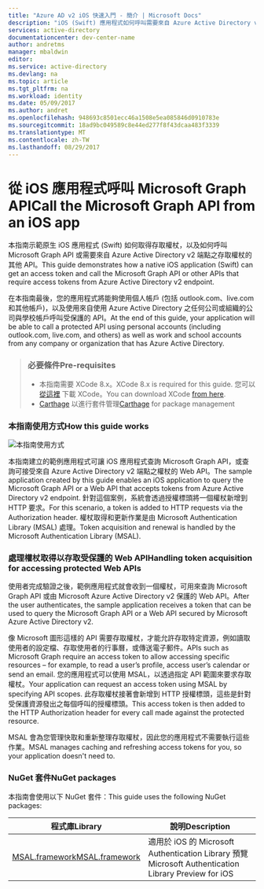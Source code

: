 ```yaml
---
title: "Azure AD v2 iOS 快速入門 - 簡介 | Microsoft Docs"
description: "iOS (Swift) 應用程式如何呼叫需要來自 Azure Active Directory v2 端點之存取權杖的 API"
services: active-directory
documentationcenter: dev-center-name
author: andretms
manager: mbaldwin
editor: 
ms.service: active-directory
ms.devlang: na
ms.topic: article
ms.tgt_pltfrm: na
ms.workload: identity
ms.date: 05/09/2017
ms.author: andret
ms.openlocfilehash: 948693c8501ecc46a1508e5ea085846d0910783e
ms.sourcegitcommit: 18ad9bc049589c8e44ed277f8f43dcaa483f3339
ms.translationtype: MT
ms.contentlocale: zh-TW
ms.lasthandoff: 08/29/2017
---
```

# <a name="call-the-microsoft-graph-api-from-an-ios-app"></a><span data-ttu-id="7b9b2-103">從 iOS 應用程式呼叫 Microsoft Graph API</span><span class="sxs-lookup"><span data-stu-id="7b9b2-103">Call the Microsoft Graph API from an iOS app</span></span>

<span data-ttu-id="7b9b2-104">本指南示範原生 iOS 應用程式 (Swift) 如何取得存取權杖，以及如何呼叫 Microsoft Graph API 或需要來自 Azure Active Directory v2 端點之存取權杖的其他 API。</span><span class="sxs-lookup"><span data-stu-id="7b9b2-104">This guide demonstrates how a native iOS application (Swift) can get an access token and call the Microsoft Graph API or other APIs that require access tokens from Azure Active Directory v2 endpoint.</span></span>

<span data-ttu-id="7b9b2-105">在本指南最後，您的應用程式將能夠使用個人帳戶 (包括 outlook.com、live.com 和其他帳戶)，以及使用來自使用 Azure Active Directory 之任何公司或組織的公司與學校帳戶呼叫受保護的 API。</span><span class="sxs-lookup"><span data-stu-id="7b9b2-105">At the end of this guide, your application will be able to call a protected API using personal accounts (including outlook.com, live.com, and others) as well as work and school accounts from any company or organization that has Azure Active Directory.</span></span>

> ### <a name="pre-requisites"></a><span data-ttu-id="7b9b2-106">必要條件</span><span class="sxs-lookup"><span data-stu-id="7b9b2-106">Pre-requisites</span></span>
> - <span data-ttu-id="7b9b2-107">本指南需要 XCode 8.x。</span><span class="sxs-lookup"><span data-stu-id="7b9b2-107">XCode 8.x is required for this guide.</span></span> <span data-ttu-id="7b9b2-108">您可以[從這裡](https://geo.itunes.apple.com/us/app/xcode/id497799835?mt=12 "XCode 下載 URL") 下載 XCode。</span><span class="sxs-lookup"><span data-stu-id="7b9b2-108">You can download XCode [from here](https://geo.itunes.apple.com/us/app/xcode/id497799835?mt=12 "XCode Download URL").</span></span>
> - <span data-ttu-id="7b9b2-109">[Carthage](https://github.com/Carthage/Carthage) 以進行套件管理</span><span class="sxs-lookup"><span data-stu-id="7b9b2-109">[Carthage](https://github.com/Carthage/Carthage) for package management</span></span>

### <a name="how-this-guide-works"></a><span data-ttu-id="7b9b2-110">本指南使用方式</span><span class="sxs-lookup"><span data-stu-id="7b9b2-110">How this guide works</span></span>

![本指南使用方式](media/active-directory-mobileanddesktopapp-ios-introduction/iosintro.png)

<span data-ttu-id="7b9b2-112">本指南建立的範例應用程式可讓 iOS 應用程式查詢 Microsoft Graph API，或查詢可接受來自 Azure Active Directory v2 端點之權杖的 Web API。</span><span class="sxs-lookup"><span data-stu-id="7b9b2-112">The sample application created by this guide enables an iOS application to query the Microsoft Graph API or a Web API that accepts tokens from Azure Active Directory v2 endpoint.</span></span> <span data-ttu-id="7b9b2-113">針對這個案例，系統會透過授權標頭將一個權杖新增到 HTTP 要求。</span><span class="sxs-lookup"><span data-stu-id="7b9b2-113">For this scenario, a token is added to HTTP requests via the Authorization header.</span></span> <span data-ttu-id="7b9b2-114">權杖取得和更新作業是由 Microsoft Authentication Library (MSAL) 處理。</span><span class="sxs-lookup"><span data-stu-id="7b9b2-114">Token acquisition and renewal is handled by the Microsoft Authentication Library (MSAL).</span></span>


### <a name="handling-token-acquisition-for-accessing-protected-web-apis"></a><span data-ttu-id="7b9b2-115">處理權杖取得以存取受保護的 Web API</span><span class="sxs-lookup"><span data-stu-id="7b9b2-115">Handling token acquisition for accessing protected Web APIs</span></span>

<span data-ttu-id="7b9b2-116">使用者完成驗證之後，範例應用程式就會收到一個權杖，可用來查詢 Microsoft Graph API 或由 Microsoft Azure Active Directory v2 保護的 Web API。</span><span class="sxs-lookup"><span data-stu-id="7b9b2-116">After the user authenticates, the sample application receives a token that can be used to query the Microsoft Graph API or a Web API secured by Microsoft Azure Active Directory v2.</span></span>

<span data-ttu-id="7b9b2-117">像 Microsoft 圖形這樣的 API 需要存取權杖，才能允許存取特定資源，例如讀取使用者的設定檔、存取使用者的行事曆，或傳送電子郵件。</span><span class="sxs-lookup"><span data-stu-id="7b9b2-117">APIs such as Microsoft Graph require an access token to allow accessing specific resources – for example, to read a user’s profile, access user’s calendar or send an email.</span></span> <span data-ttu-id="7b9b2-118">您的應用程式可以使用 MSAL，以透過指定 API 範圍來要求存取權杖。</span><span class="sxs-lookup"><span data-stu-id="7b9b2-118">Your application can request an access token using MSAL by specifying API scopes.</span></span> <span data-ttu-id="7b9b2-119">此存取權杖接著會新增到 HTTP 授權標頭，這些是針對受保護資源發出之每個呼叫的授權標頭。</span><span class="sxs-lookup"><span data-stu-id="7b9b2-119">This access token is then added to the HTTP Authorization header for every call made against the protected resource.</span></span>

<span data-ttu-id="7b9b2-120">MSAL 會為您管理快取和重新整理存取權杖，因此您的應用程式不需要執行這些作業。</span><span class="sxs-lookup"><span data-stu-id="7b9b2-120">MSAL manages caching and refreshing access tokens for you, so your application doesn't need to.</span></span>


### <a name="nuget-packages"></a><span data-ttu-id="7b9b2-121">NuGet 套件</span><span class="sxs-lookup"><span data-stu-id="7b9b2-121">NuGet packages</span></span>

<span data-ttu-id="7b9b2-122">本指南會使用以下 NuGet 套件：</span><span class="sxs-lookup"><span data-stu-id="7b9b2-122">This guide uses the following NuGet packages:</span></span>

|<span data-ttu-id="7b9b2-123">程式庫</span><span class="sxs-lookup"><span data-stu-id="7b9b2-123">Library</span></span>|<span data-ttu-id="7b9b2-124">說明</span><span class="sxs-lookup"><span data-stu-id="7b9b2-124">Description</span></span>|
|---|---|
|[<span data-ttu-id="7b9b2-125">MSAL.framework</span><span class="sxs-lookup"><span data-stu-id="7b9b2-125">MSAL.framework</span></span>](https://github.com/AzureAD/microsoft-authentication-library-for-objc)|<span data-ttu-id="7b9b2-126">適用於 iOS 的 Microsoft Authentication Library 預覽</span><span class="sxs-lookup"><span data-stu-id="7b9b2-126">Microsoft Authentication Library Preview for iOS</span></span>|


